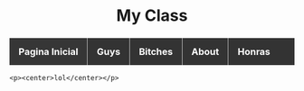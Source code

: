 <style>

 
{ 
	font-family: monaco,Consolas,Lucida Console,monospace; 
}
 
 
#menu {
  list-style-type: none;
  margin: 0;
  padding: 0;
  overflow: hidden;
  background-color: #333;
}

  
#menu li {
    list-style-type: none;
    float: left;
    border-right: 1px solid #bbb;
}  
  
  
#menu li a {
  display: block;
  color: white;
  text-align: center;
  padding: 14px 16px;
  text-decoration: none;
}

#menu li a:hover {
  background-color: #111;
}

#menu li {
  border-right: 1px solid #bbb;
}

#menu li:last-child {
  border-right: none;
}  
  
div.menu-ul li {
    list-style:none;
    background-image:none;
    background-repeat:none;
    background-position:0;
  
.active {
  background-color: #363636;
  color: white;
}
  
</style>


<html>
<body>

<center><h1>My Class</h1></center>


<h3>
  <div class="menu-ul">
<ul id="menu">
<li><a class="active"  href="index.html">Pagina Inicial</a></li>
<li><a href="guys.html">Guys</a></li>
<li><a href="bitches1.html">Bitches</a></li>
<li><a href="about.html">About</a></li>
<li><a href="honras.html">Honras</a></li>
</ul>
  </div>
</h3>
  
	<p><center>lol</center></p>
	

</body>
</html>
